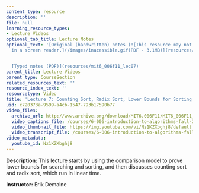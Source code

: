 ```yaml
---
content_type: resource
description: ''
file: null
learning_resource_types:
- Lecture Videos
optional_tab_title: Lecture Notes
optional_text: '[Original (handwritten) notes (![This resource may not render correctly
  in a screen reader.](/images/inacessible.gif)PDF - 3.1MB)](resources/mit6_006f11_lec07_orig)


  [Typed notes (PDF)](resources/mit6_006f11_lec07)'
parent_title: Lecture Videos
parent_type: CourseSection
related_resources_text: ''
resource_index_text: ''
resourcetype: Video
title: 'Lecture 7: Counting Sort, Radix Sort, Lower Bounds for Sorting'
uid: c720373a-9599-a4cb-1547-793b17590b77
video_files:
  archive_url: http://www.archive.org/download/MIT6.006F11/MIT6_006F11_lec07_300k.mp4
  video_captions_file: /courses/6-006-introduction-to-algorithms-fall-2011/3507543a0b115ab08261e225d1635d20_Nz1KZXbghj8.vtt
  video_thumbnail_file: https://img.youtube.com/vi/Nz1KZXbghj8/default.jpg
  video_transcript_file: /courses/6-006-introduction-to-algorithms-fall-2011/7392afcfcced991eeb067c822e9ace04_Nz1KZXbghj8.pdf
video_metadata:
  youtube_id: Nz1KZXbghj8
---
```


**Description:** This lecture starts by using the comparison model to prove lower bounds for searching and sorting, and then discusses counting sort and radix sort, which run in linear time.

**Instructor:** Erik Demaine